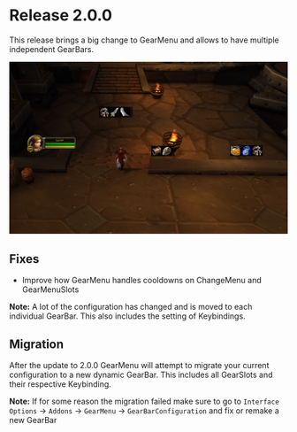 # Release 2.0.0

This release brings a big change to GearMenu and allows to have multiple independent GearBars.

![](https://raw.githubusercontent.com/RagedUnicorn/wow-classic-gearmenu/master/docs/release_2_0_0.jpg)

## Fixes

* Improve how GearMenu handles cooldowns on ChangeMenu and GearMenuSlots

**Note:** A lot of the configuration has changed and is moved to each individual GearBar. This also includes the setting of Keybindings.

## Migration

After the update to 2.0.0 GearMenu will attempt to migrate your current configuration to a new dynamic GearBar. This includes all GearSlots and their respective Keybinding.

**Note:** If for some reason the migration failed make sure to go to `Interface Options` -> `Addons` -> `GearMenu` -> `GearBarConfiguration` and fix or remake a new GearBar
